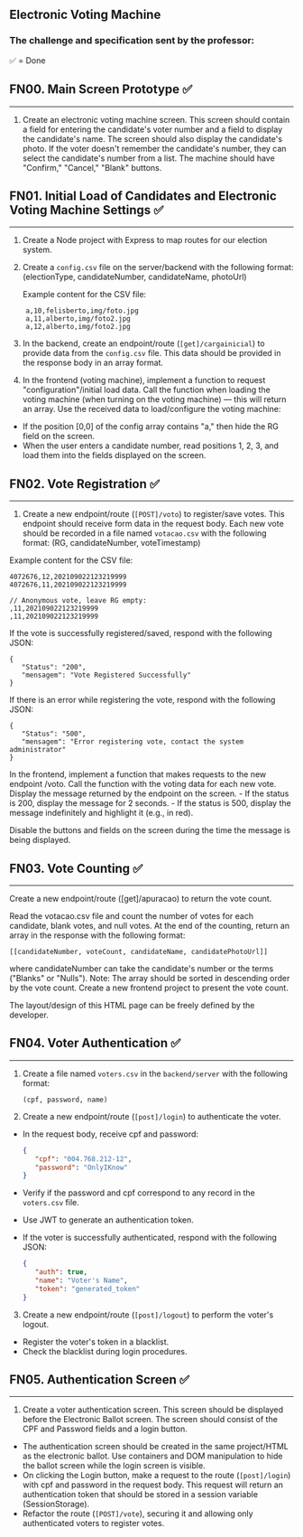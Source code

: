 ## Electronic Voting Machine

### The challenge and specification sent by the professor:

✅ = Done

## FN00. Main Screen Prototype ✅
---
1. Create an electronic voting machine screen. This screen should contain a field for entering the candidate's voter number and a field to display the candidate's name. The screen should also display the candidate's photo. If the voter doesn't remember the candidate's number, they can select the candidate's number from a list. The machine should have "Confirm," "Cancel," "Blank" buttons. 


## FN01. Initial Load of Candidates and Electronic Voting Machine Settings ✅
---
1. Create a Node project with Express to map routes for our election system. 

2. Create a `config.csv` file on the server/backend with the following format: 
   (electionType, candidateNumber, candidateName, photoUrl) 

   Example content for the CSV file:

~~~
    a,10,felisberto,img/foto.jpg
    a,11,alberto,img/foto2.jpg
    a,12,alberto,img/foto2.jpg
~~~

3. In the backend, create an endpoint/route (`[get]/cargainicial`) to provide data from the `config.csv` file. This data should be provided in the response body in an array format. 

4. In the frontend (voting machine), implement a function to request "configuration"/initial load data. Call the function when loading the voting machine (when turning on the voting machine) — this will return an array. Use the received data to load/configure the voting machine:
- If the position [0,0] of the config array contains "a," then hide the RG field on the screen.
- When the user enters a candidate number, read positions 1, 2, 3, and load them into the fields displayed on the screen. 


## FN02. Vote Registration ✅
---
1. Create a new endpoint/route (`[POST]/voto`) to register/save votes. This endpoint should receive form data in the request body. Each new vote should be recorded in a file named `votacao.csv` with the following format: 
(RG, candidateNumber, voteTimestamp)

Example content for the CSV file:

~~~
4072676,12,202109022123219999
4072676,11,202109022123219999

// Anonymous vote, leave RG empty:
,11,202109022123219999
,11,202109022123219999
~~~


If the vote is successfully registered/saved, respond with the following JSON:
~~~
{
   "Status": "200",
   "mensagem": "Vote Registered Successfully"
}
~~~

If there is an error while registering the vote, respond with the following JSON:

~~~
{
   "Status": "500",
   "mensagem": "Error registering vote, contact the system administrator"
}
~~~

In the frontend, implement a function that makes requests to the new endpoint /voto.
    Call the function with the voting data for each new vote.
Display the message returned by the endpoint on the screen.
    - If the status is 200, display the message for 2 seconds.
    - If the status is 500, display the message indefinitely and highlight it (e.g., in red).

Disable the buttons and fields on the screen during the time the message is being displayed.

## FN03. Vote Counting ✅
---

Create a new endpoint/route ([get]/apuracao) to return the vote count.

Read the votacao.csv file and count the number of votes for each candidate, blank votes, and null votes.
At the end of the counting, return an array in the response with the following format:

~~~
[[candidateNumber, voteCount, candidateName, candidatePhotoUrl]]
~~~

where candidateNumber can take the candidate's number or the terms ("Blanks" or "Nulls").
Note: The array should be sorted in descending order by the vote count.
Create a new frontend project to present the vote count.

The layout/design of this HTML page can be freely defined by the developer.

## FN04. Voter Authentication ✅
---

1. Create a file named `voters.csv` in the `backend/server` with the following format:
    ~~~
    (cpf, password, name)
    ~~~

2. Create a new endpoint/route (`[post]/login`) to authenticate the voter.
- In the request body, receive cpf and password:
  ```json
  {
     "cpf": "004.768.212-12",
     "password": "OnlyIKnow"
  }
  ```

- Verify if the password and cpf correspond to any record in the `voters.csv` file.
- Use JWT to generate an authentication token.
- If the voter is successfully authenticated, respond with the following JSON:
  ```json
  {
     "auth": true,
     "name": "Voter's Name",
     "token": "generated_token"
  }
  ```

3. Create a new endpoint/route (`[post]/logout`) to perform the voter's logout.
- Register the voter's token in a blacklist.
- Check the blacklist during login procedures.

## FN05. Authentication Screen ✅
---
1. Create a voter authentication screen. This screen should be displayed before the Electronic Ballot screen. The screen should consist of the CPF and Password fields and a login button.

- The authentication screen should be created in the same project/HTML as the electronic ballot. Use containers and DOM manipulation to hide the ballot screen while the login screen is visible.
- On clicking the Login button, make a request to the route (`[post]/login`) with cpf and password in the request body. This request will return an authentication token that should be stored in a session variable (SessionStorage).
- Refactor the route (`[POST]/vote`), securing it and allowing only authenticated voters to register votes.






